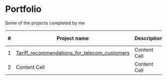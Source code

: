 # Portfolio
Some of the projects completed by me

|#|Project name   | Description   | Second Header |
|-| ------------- | ------------- | ------------- |
|1|[Tariff_recommendations_for_telecom_customers](https://github.com/Manekineco1/Portfolio/tree/main/Tariff_recommendations_for_telecom_customers)  | Content Cell  | Content Cell  |
|2| Content Cell  | Content Cell  | Content Cell  |
